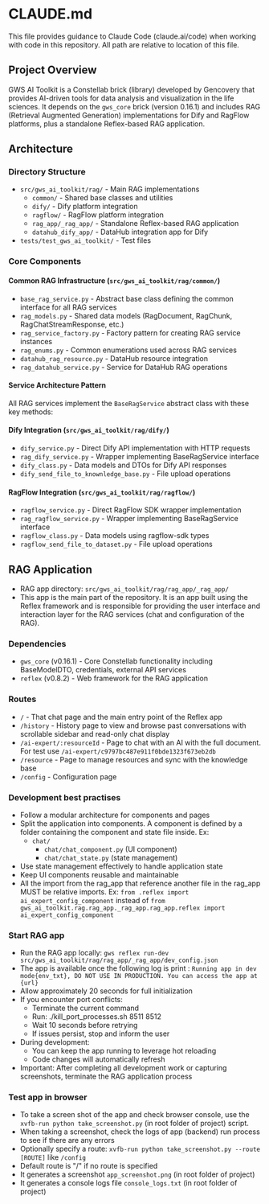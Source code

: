 # CLAUDE.md

This file provides guidance to Claude Code (claude.ai/code) when working with code in this repository. All path are relative to location of this file.

## Project Overview

GWS AI Toolkit is a Constellab brick (library) developed by Gencovery that provides AI-driven tools for data analysis and visualization in the life sciences. It depends on the `gws_core` brick (version 0.16.1) and includes RAG (Retrieval Augmented Generation) implementations for Dify and RagFlow platforms, plus a standalone Reflex-based RAG application.

## Architecture

### Directory Structure
- `src/gws_ai_toolkit/rag/` - Main RAG implementations
  - `common/` - Shared base classes and utilities
  - `dify/` - Dify platform integration  
  - `ragflow/` - RagFlow platform integration
  - `rag_app/_rag_app/` - Standalone Reflex-based RAG application
  - `datahub_dify_app/` - DataHub integration app for Dify
- `tests/test_gws_ai_toolkit/` - Test files

### Core Components

#### Common RAG Infrastructure (`src/gws_ai_toolkit/rag/common/`)
- `base_rag_service.py` - Abstract base class defining the common interface for all RAG services
- `rag_models.py` - Shared data models (RagDocument, RagChunk, RagChatStreamResponse, etc.)
- `rag_service_factory.py` - Factory pattern for creating RAG service instances
- `rag_enums.py` - Common enumerations used across RAG services
- `datahub_rag_resource.py` - DataHub resource integration
- `rag_datahub_service.py` - Service for DataHub RAG operations

#### Service Architecture Pattern
All RAG services implement the `BaseRagService` abstract class with these key methods:

#### Dify Integration (`src/gws_ai_toolkit/rag/dify/`)
- `dify_service.py` - Direct Dify API implementation with HTTP requests
- `rag_dify_service.py` - Wrapper implementing BaseRagService interface
- `dify_class.py` - Data models and DTOs for Dify API responses
- `dify_send_file_to_knownledge_base.py` - File upload operations

#### RagFlow Integration (`src/gws_ai_toolkit/rag/ragflow/`)
- `ragflow_service.py` - Direct RagFlow SDK wrapper implementation  
- `rag_ragflow_service.py` - Wrapper implementing BaseRagService interface
- `ragflow_class.py` - Data models using ragflow-sdk types
- `ragflow_send_file_to_dataset.py` - File upload operations

## RAG Application
- RAG app directory: `src/gws_ai_toolkit/rag/rag_app/_rag_app/`
- This app is the main part of the repository. It is an app built using the Reflex framework and is responsible for providing the user interface and interaction layer for the RAG services (chat and configuration of the RAG).

### Dependencies
- `gws_core` (v0.16.1) - Core Constellab functionality including BaseModelDTO, credentials, external API services
- `reflex` (v0.8.2) - Web framework for the RAG application

### Routes
- `/` - That chat page and the main entry point of the Reflex app
- `/history` - History page to view and browse past conversations with scrollable sidebar and read-only chat display
- `/ai-expert/:resourceId` - Page to chat with an AI with the full document. For test use `/ai-expert/c9797bc487e911f0bde1323f673eb2db`
- `/resource` - Page to manage resources and sync with the knowledge base
- `/config` - Configuration page

### Development best practises
- Follow a modular architecture for components and pages
- Split the application into components. A component is defined by a folder containing the component and state file inside. Ex:
  - `chat/`
    - `chat/chat_component.py` (UI component)
    - `chat/chat_state.py` (state management)
- Use state management effectively to handle application state
- Keep UI components reusable and maintainable
- All the import from the rag_app that reference another file in the rag_app MUST be relative imports. Ex: `from .reflex import ai_expert_config_component` instead of `from gws_ai_toolkit.rag.rag_app._rag_app.rag_app.reflex import ai_expert_config_component`

### Start RAG app
- Run the RAG app locally: `gws reflex run-dev src/gws_ai_toolkit/rag/rag_app/_rag_app/dev_config.json` 
- The app is available once the following log is print : `Running app in dev mode{env_txt}, DO NOT USE IN PRODUCTION. You can access the app at {url}`
- Allow approximately 20 seconds for full initialization
- If you encounter port conflicts:
  - Terminate the current command
  - Run: ./kill_port_processes.sh 8511 8512
  - Wait 10 seconds before retrying
  - If issues persist, stop and inform the user
- During development:
  - You can keep the app running to leverage hot reloading
  - Code changes will automatically refresh
- Important: After completing all development work or capturing screenshots, terminate the RAG application process

### Test app in browser
- To take a screen shot of the app and check browser console, use the `xvfb-run python take_screenshot.py` (in root folder of project) script.
- When taking a screenshot, check the logs of app (backend) run process to see if there are any errors 
- Optionally specify a route: `xvfb-run python take_screenshot.py --route [ROUTE]` like `/config`
- Default route is "/" if no route is specified
- It generates a screenshot `app_screenshot.png` (in root folder of project)
- It generates a console logs file `console_logs.txt` (in root folder of project)